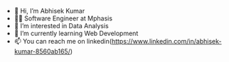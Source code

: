 - 👋 Hi, I’m Abhisek Kumar
- 👨‍💻 Software Engineer at Mphasis 
- 👀 I’m interested in Data Analysis 
- 🌱 I’m currently learning Web Development
- 📫 You can reach me on linkedin(https://www.linkedin.com/in/abhisek-kumar-8560ab165/)

<!---
Abhiseksingh2240/Abhiseksingh2240 is a ✨ special ✨ repository because its `README.md` (this file) appears on your GitHub profile.
You can click the Preview link to take a look at your changes.
--->
